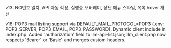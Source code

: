 v13: NO번호 일치, API 자동 적용, 실행중 오버레이, 상단 메뉴 스타일, 목록 hover 개선

v16: POP3 mail listing support via DEFAULT_MAIL_PROTOCOL=POP3 (.env: POP3_SERVER, POP3_EMAIL, POP3_PASSWORD). Dynamic client include in index.php. Added 'authorization' field to llm-api-list.json; llm_client.php now respects 'Bearer' or 'Basic' and merges custom headers.
